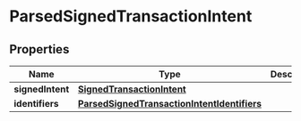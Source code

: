 

# ParsedSignedTransactionIntent


## Properties

| Name | Type | Description | Notes |
|------------ | ------------- | ------------- | -------------|
|**signedIntent** | [**SignedTransactionIntent**](SignedTransactionIntent.md) |  |  [optional] |
|**identifiers** | [**ParsedSignedTransactionIntentIdentifiers**](ParsedSignedTransactionIntentIdentifiers.md) |  |  |



